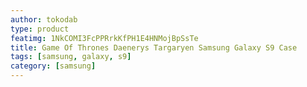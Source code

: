```yaml
---
author: tokodab
type: product
featimg: 1NkCOMI3FcPPRrkKfPH1E4HNMojBpSsTe
title: Game Of Thrones Daenerys Targaryen Samsung Galaxy S9 Case
tags: [samsung, galaxy, s9]
category: [samsung]
---
```

